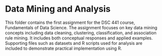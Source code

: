 # Data Mining and Analysis

This folder contains the first assignment for the DSC 441 course, Fundamentals of Data Science. The assignment focuses on key data mining concepts including data cleaning, clustering, classification, and association rule mining. It includes both conceptual responses and applied examples. Supporting files such as datasets and R scripts used for analysis are included to demonstrate practical implementation using R.
